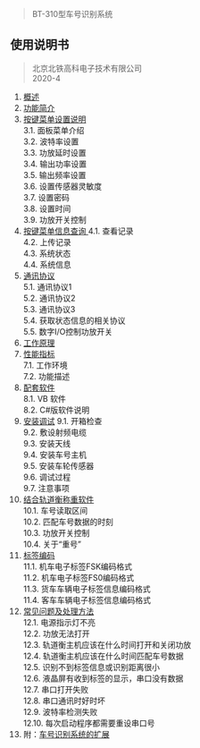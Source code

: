 > BT-310型车号识别系统

## 使用说明书

> 北京北铁高科电子技术有限公司  
> 2020-4

1. [概述](./01-overview.md)  
2. [功能简介](./02-function_introduction.md)  
3. [按键菜单设置说明](./03-menu_instructions.md)  
3.1.	面板菜单介绍  
3.2.	波特率设置  
3.3.	功放延时设置  
3.4.	输出功率设置  
3.5.	输出频率设置  
3.6.	设置传感器灵敏度  
3.7.	设置密码  
3.8.	设置时间  
3.9.	功放开关控制  
4. [按键菜单信息查询 ](./04-menu_query.md) 
4.1.	查看记录  
4.2.	上传记录  
4.3.	系统状态  
4.4.	系统信息  
5. [通讯协议](./05-communicatio_%20protocol.md)  
5.1.	通讯协议1  
5.2.	通讯协议2  
5.3.	通讯协议3  
5.4.	获取状态信息的相关协议  
5.5.	数字I/O控制功放开关  
6. [工作原理 ](./06-working_principle.md)  
7. [性能指标](./07-performance_indicators.md)  
7.1.	工作环境  
7.2.	功能描述  
8. [配套软件](./08-supporting_software.md)  
8.1.	VB 软件  
8.2.	C#版软件说明
9. [安装调试](./09-installation_debugging.md)
9.1.	开箱检查  
9.2.	敷设射频电缆  
9.3.	安装天线  
9.4.	安装车号主机  
9.5.	安装车轮传感器  
9.6.	调试过程  
9.7.	注意事项  
10. [结合轨道衡称重软件](./10-weighing_software.md)  
10.1.	车号读取区间  
10.2.	匹配车号数据的时刻  
10.3.	功放开关控制  
10.4.	关于“重号”  
11. [标签编码](./11-label_encoding.md)  
11.1.	机车电子标签FSK编码格式  
11.2.	机车电子标签FS0编码格式  
11.3.	货车车辆电子标签信息编码格式  
11.4.	客车车辆电子标签信息编码格式  
12. [常见问题及处理方法](./12-problems_solutions.md)  
12.1.	电源指示灯不亮  
12.2.	功放无法打开  
12.3.	轨道衡主机应该在什么时间打开和关闭功放  
12.4.	轨道衡主机应该在什么时间匹配车号数据  
12.5.	识别不到标签信息或识别距离很小  
12.6.	液晶屏有收到标签的显示，串口没有数据  
12.7.	串口打开失败  
12.8.	串口通讯时好时坏  
12.9.	波特率检测失败  
12.10.	每次启动程序都需要重设串口号  
13. 附：[车号识别系统的扩展](./13-appendix_expansion.md)  